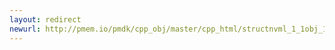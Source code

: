 ```yaml
---
layout: redirect
newurl: http://pmem.io/pmdk/cpp_obj/master/cpp_html/structnvml_1_1obj_1_1allocator_1_1rebind.html
---
```

